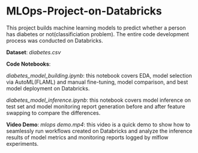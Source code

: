 # MLOps-Project-on-Databricks

This project builds machine learning models to predict whether a person has diabetes or not(classificiation problem). The entire code development process was conducted on Databricks. 

**Dataset**: _diabetes.csv_

**Code Notebooks**:

_diabetes_model_building.ipynb_: this notebook covers EDA, model selection via AutoML(FLAML) and manual fine-tuning, model comparison, and best model deployment on Databricks.

_diabetes_model_inference.ipynb_: this notebook covers model inference on test set and model monitoring report generation before and after feature swapping to compare the differences.

**Video Demo**:
_mlops demo.mp4_: this video is a quick demo to show how to seamlessly run workflows created on Databricks and analyze the inference results of model metrics and monitoring reports logged by mlflow experiments. 
